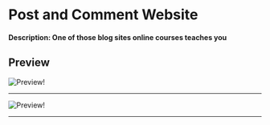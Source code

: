 # Post and Comment Website
#### Description: One of those blog sites online courses teaches you

## Preview
![Preview!](https://github.com/perlastrent123/nihira-lyric-webpage/blob/master/static/assets/img/preview1.png?raw=true)

<hr>

![Preview!](https://github.com/perlastrent123/nihira-lyric-webpage/blob/master/static/assets/img/preview2.png?raw=true)

<hr>
